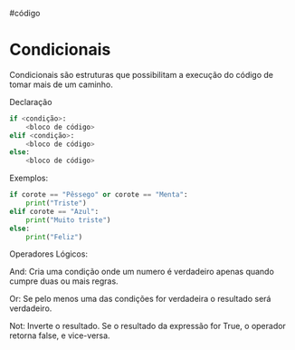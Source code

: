 #código 
# Condicionais

Condicionais são estruturas que possibilitam a execução do código de tomar mais de um caminho.

Declaração

```python
if <condição>:
	<bloco de código>
elif <condição>:
	<bloco de código>
else:
	<bloco de código>
```

Exemplos:

```python
if corote == "Pêssego" or corote == "Menta":
	print("Triste")
elif corote == "Azul":
	print("Muito triste")
else:
	print("Feliz")
```

Operadores Lógicos:

And: Cria uma condição onde um numero é verdadeiro apenas quando cumpre duas ou mais regras.

Or: Se pelo menos uma das condições for verdadeira o resultado será verdadeiro.

Not: Inverte o resultado. Se o resultado da expressão for True,
o operador retorna false, e vice-versa.